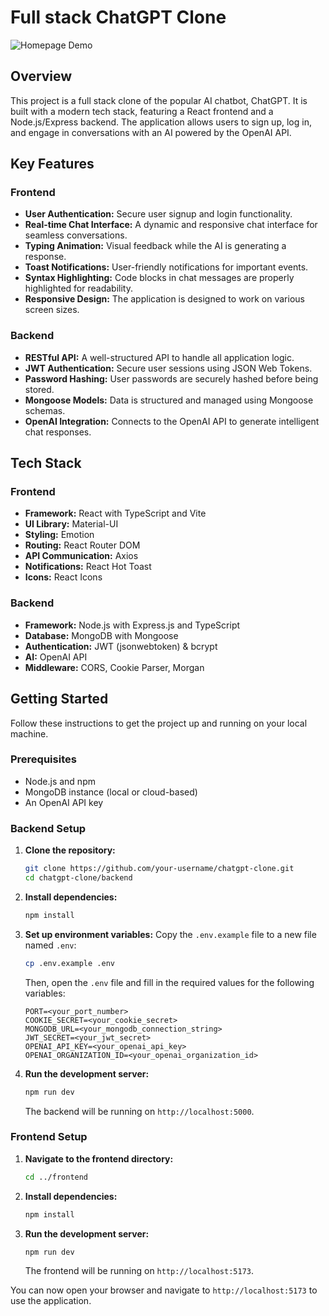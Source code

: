 # Full stack ChatGPT Clone

![Homepage Demo](./demo/homePage.gif)
## Overview

This project is a full stack clone of the popular AI chatbot, ChatGPT. It is built with a modern tech stack, featuring a React frontend and a Node.js/Express backend. The application allows users to sign up, log in, and engage in conversations with an AI powered by the OpenAI API.

## Key Features

### Frontend
- **User Authentication:** Secure user signup and login functionality.
- **Real-time Chat Interface:** A dynamic and responsive chat interface for seamless conversations.
- **Typing Animation:** Visual feedback while the AI is generating a response.
- **Toast Notifications:** User-friendly notifications for important events.
- **Syntax Highlighting:** Code blocks in chat messages are properly highlighted for readability.
- **Responsive Design:** The application is designed to work on various screen sizes.

### Backend
- **RESTful API:** A well-structured API to handle all application logic.
- **JWT Authentication:** Secure user sessions using JSON Web Tokens.
- **Password Hashing:** User passwords are securely hashed before being stored.
- **Mongoose Models:** Data is structured and managed using Mongoose schemas.
- **OpenAI Integration:** Connects to the OpenAI API to generate intelligent chat responses.

## Tech Stack

### Frontend
- **Framework:** React with TypeScript and Vite
- **UI Library:** Material-UI
- **Styling:** Emotion
- **Routing:** React Router DOM
- **API Communication:** Axios
- **Notifications:** React Hot Toast
- **Icons:** React Icons

### Backend
- **Framework:** Node.js with Express.js and TypeScript
- **Database:** MongoDB with Mongoose
- **Authentication:** JWT (jsonwebtoken) & bcrypt
- **AI:** OpenAI API
- **Middleware:** CORS, Cookie Parser, Morgan

## Getting Started

Follow these instructions to get the project up and running on your local machine.

### Prerequisites

- Node.js and npm
- MongoDB instance (local or cloud-based)
- An OpenAI API key

### Backend Setup

1.  **Clone the repository:**
    ```bash
    git clone https://github.com/your-username/chatgpt-clone.git
    cd chatgpt-clone/backend
    ```

2.  **Install dependencies:**
    ```bash
    npm install
    ```

3.  **Set up environment variables:**
    Copy the `.env.example` file to a new file named `.env`:
    ```bash
    cp .env.example .env
    ```
    Then, open the `.env` file and fill in the required values for the following variables:
    ```
    PORT=<your_port_number>
    COOKIE_SECRET=<your_cookie_secret>
    MONGODB_URL=<your_mongodb_connection_string>
    JWT_SECRET=<your_jwt_secret>
    OPENAI_API_KEY=<your_openai_api_key>
    OPENAI_ORGANIZATION_ID=<your_openai_organization_id>
    ```

4.  **Run the development server:**
    ```bash
    npm run dev
    ```
    The backend will be running on `http://localhost:5000`.

### Frontend Setup

1.  **Navigate to the frontend directory:**
    ```bash
    cd ../frontend
    ```

2.  **Install dependencies:**
    ```bash
    npm install
    ```

3.  **Run the development server:**
    ```bash
    npm run dev
    ```
    The frontend will be running on `http://localhost:5173`.

You can now open your browser and navigate to `http://localhost:5173` to use the application.
